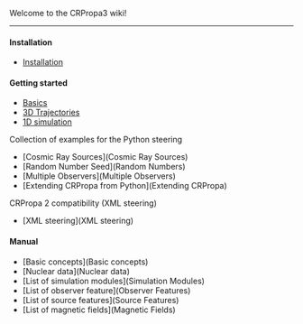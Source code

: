 Welcome to the CRPropa3 wiki!

***
#### Installation
 * [Installation](Installation)

#### Getting started
 * [Basics](http://nbviewer.ipython.org/github/CRPropa/CRPropa3-notebooks/blob/master/basics/basics.ipynb)
 * [3D Trajectories](http://nbviewer.ipython.org/github/CRPropa/CRPropa3-notebooks/blob/master/trajectories/trajectories.ipynb)
 * [1D simulation](http://nbviewer.ipython.org/github/CRPropa/CRPropa3-notebooks/blob/master/sim1D/sim1D.ipynb)

Collection of examples for the Python steering
 * [Cosmic Ray Sources](Cosmic Ray Sources)
 * [Random Number Seed](Random Numbers)
 * [Multiple Observers](Multiple Observers)
 * [Extending CRPropa from Python](Extending CRPropa)

CRPropa 2 compatibility (XML steering)
 * [XML steering](XML steering)

#### Manual
 * [Basic concepts](Basic concepts)
 * [Nuclear data](Nuclear data)
 * [List of simulation modules](Simulation Modules)
 * [List of observer feature](Observer Features)
 * [List of source features](Source Features)
 * [List of magnetic fields](Magnetic Fields)